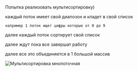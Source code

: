 Попытка реализовать мультисортировку)


каждый поток имеет свой диапозон и кладет в свой список

    например 1 поток ищет цифры которые от 0 до 9 
    
далее каждый поток сортирует свой список

далее ждут пока все завершат работу

далее все это объединяется в 1 большой массив

![Мультисортировка мнопоточная](https://github.com/user-attachments/assets/9aa65ad4-a1aa-4960-aa06-eb6f05822b18)
